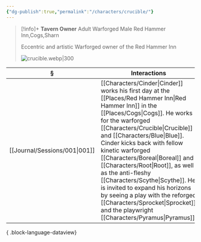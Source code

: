 ```yaml
---
{"dg-publish":true,"permalink":"/characters/crucible/"}
---
```


> [!info]+
> **Tavern Owner**
> Adult Warforged Male
> Red Hammer Inn,Cogs,Sharn
> 
> Eccentric and artistic Warforged owner of the Red Hammer Inn
> 
> ![crucible.webp|300](/img/user/z_attachments/crucible.webp)

| §                                | Interactions                                                                                                                                                                                                                                                                                                                                                         |
| -------------------------------- | -------------------------------------------------------------------------------------------------------------------------------------------------------------------------------------------------------------------------------------------------------------------------------------------------------------------------------------------------------------------- |
| [[Journal/Sessions/001\|001]] | [[Characters/Cinder\|Cinder]] works his first day at the [[Places/Red Hammer Inn\|Red Hammer Inn]] in the [[Places/Cogs\|Cogs]]. He works for the warforged [[Characters/Crucible\|Crucible]] and [[Characters/Blue\|Blue]]. Cinder kicks back with fellow kinetic warforged [[Characters/Boreal\|Boreal]] and [[Characters/Root\|Root]], as well as the anti-fleshy [[Characters/Scythe\|Scythe]]. He is invited to expand his horizons by seeing a play with the reforged [[Characters/Sprocket\|Sprocket]] and the playwright [[Characters/Pyramus\|Pyramus]]. |

{ .block-language-dataview}